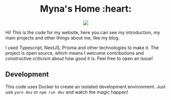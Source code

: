 <h1 align="center"> Myna's Home :heart: </h1>

<!-- Badges, about the GitHub repository itself -->
<p align="center">
<a href="LICENSE"><img src="https://img.shields.io/badge/license-MIT-purple.svg"></a>
</p>

Hi! This is the code for my website, here you can see my introduction, my main projects and other things about me, like my blog.

I used Typescript, NextJS, Prisma and other technologies to make it. The project is open source, which means I welcome contributions and constructive criticism about how good it is. Feel free to open an issue!

## Development
This code uses Docker to create an isolated development environment. Just use `yarn dev` or `npm run dev` and watch the magic happen!